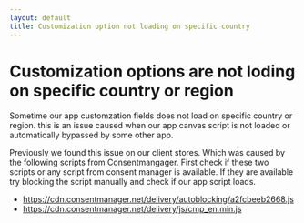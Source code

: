 ```yaml
---
layout: default
title: Customization option not loading on specific country
---
```


# Customization options are not loding on specific country or region

Sometime our app customzation fields does not load on specific country or region. this is an issue caused when our app canvas script is not loaded or automatically bypassed by some other app.

Previously we found this issue on our client stores. Which was caused by the following scripts from Consentmangager. First check if these two scripts or any script from consent manager is available. If they are available try blocking the script manually and check if our app script loads.

- https://cdn.consentmanager.net/delivery/autoblocking/a2fcbeeb2668.js
- https://cdn.consentmanager.net/delivery/js/cmp_en.min.js
